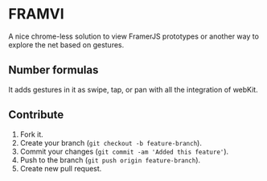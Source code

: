 # FRAMVI

A nice chrome-less solution to view FramerJS prototypes or another way to explore the net based on gestures.

## Number formulas

It adds gestures in it as swipe, tap, or pan with all the integration of webKit.

## Contribute

1. Fork it.
2. Create your branch (`git checkout -b feature-branch`).
3. Commit your changes (`git commit -am 'Added this feature'`).
4. Push to the branch (`git push origin feature-branch`).
5. Create new pull request.
